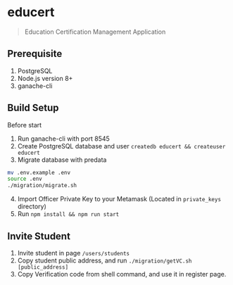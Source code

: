 # educert

> Education Certification Management Application

## Prerequisite
1. PostgreSQL
2. Node.js version 8+
3. ganache-cli

## Build Setup
Before start
1. Run ganache-cli with port 8545
2. Create PostgreSQL database and user `createdb educert && createuser educert`
3. Migrate database with predata 
```sh
mv .env.example .env
source .env
./migration/migrate.sh
```
4. Import Officer Private Key to your Metamask (Located in `private_keys` directory)
5. Run `npm install && npm run start`

## Invite Student
1. Invite student in page `/users/students`
2. Copy student public address, and run `./migration/getVC.sh [public_address]`
3. Copy Verification code from shell command, and use it in register page.

